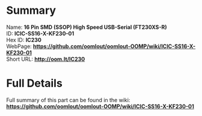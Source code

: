 
Summary
=================
  
Name: __16 Pin SMD (SSOP) High Speed USB-Serial (FT230XS-R)__    
ID: __ICIC-SS16-X-KF230-01__   
Hex ID: __IC230__   
WebPage: __https://github.com/oomlout/oomlout-OOMP/wiki/ICIC-SS16-X-KF230-01__   
Short URL: __http://oom.lt/IC230__   

Full Details
==========================
Full summary of this part can be found in the wiki:   
__https://github.com/oomlout/oomlout-OOMP/wiki/ICIC-SS16-X-KF230-01__    

